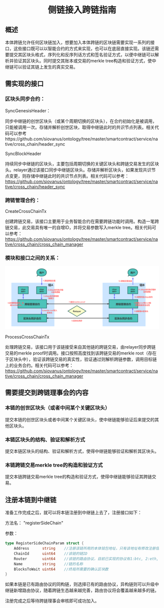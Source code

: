 <h1 align="center">侧链接入跨链指南</h1>

## 概述

本体跨链允许任何区块链加入，想要加入本体跨链的区块链需要实现一系列的接口，这些接口既可以以智能合约的方式来实现，也可以在底层直接实现。该链还需要提交其区块头格式，序列化和反序列话方式和签名验证方式，以便中继链可以解析并验证其区块头。同时提交其账本或交易的merkle tree构造和验证方式，使中继链可以验证其链上发生的真实交易。

## 需实现的接口

### 区块头同步合约：

SyncGenesisHeader：

同步中继链的创世区块头（或某个周期切换的区块头），在合约初始化是被调用，只能被调用一次。存储并解析创世区块，取得中继链此时的共识节点列表。相关代码可以参考https://github.com/siovanus/ontology/tree/master/smartcontract/service/native/cross_chain/header_sync

SyncBlockHeader

持续同步中继链的区块头，主要包括周期切换的关键区块头和跨链交易发生的区块头。relayer通过该接口同步中继链区块头。存储并解析区块头，如果发现共识节点变更，则存储中继链此时的共识节点列表。相关代码可以参考：https://github.com/siovanus/ontology/tree/master/smartcontract/service/native/cross_chain/header_sync

### 跨链管理合约：

CreateCrossChainTx

创建跨链交易，该接口主要用于业务智能合约在需要跨链功能时调用。构造一笔跨链交易，此交易具有唯一的自增ID，并将交易参数写入merkle tree。相关代码可以参考：https://github.com/siovanus/ontology/tree/master/smartcontract/service/native/cross_chain/cross_chain_manager

### 模块和接口之间的关系：

![module](resources/module.png)

ProcessCrossChainTx

处理跨链交易，该接口用于该链接受来自其他链的跨链交易，由relayer同步跨链交易的merkle proof时调用。接口按照高度找到该跨链交易的merkle root（存在于区块头中），验证该跨链交易的真实性，验证通过则解析跨链参数，调用目标链上的业务合约。相关代码可以参考：https://github.com/siovanus/ontology/tree/master/smartcontract/service/native/cross_chain/cross_chain_manager

## 需要提交到跨链理事会的内容

### 本链的创世区块头（或者中间某个关键区块头）

提交本链的创世区块头或者中间某个关键区块头，使中继链能够验证后来提交的其他区块头。

### 本链区块头的结构、验证和解析方式

提交本链区块头的结构、验证和解析方式，使得中继链能够验证和解析其区块头。

### 本链跨链交易merkle tree的构造和验证方式

提交本链跨链交易merkle tree的构造和验证方式，使得中继链能够验证其跨链交易。

## 注册本链到中继链

准备工作完成之后，就可以将本链注册到中继链上去了，注册接口如下：

方法名： "registerSideChain"

参数：
```go
type RegisterSideChainParam struct {
	Address      string    //注册该链所用的本体钱包地址，只有该地址有修改注册信息的权限
	ChainId      uint64    //该链的链ID
	Router       uint64    //该链的路由协议，目前已实现的协议有1:btc, 2:eth, 3:ont，同构链可以采用已有协议，异构链则需要根据上面提交的信息新增路由协议
	Name         string    //链的名称
	BlocksToWait uint64    //终局所需要的确认区块数
}
```

如果本链是已有路由协议的同构链，则选择已有的路由协议，异构链则可以升级中继链新增路由协议，随着跨链生态越来越完善，路由协议将会覆盖越来越多的链。

注册完成之后等待跨链理事会审核即可成功加入。
